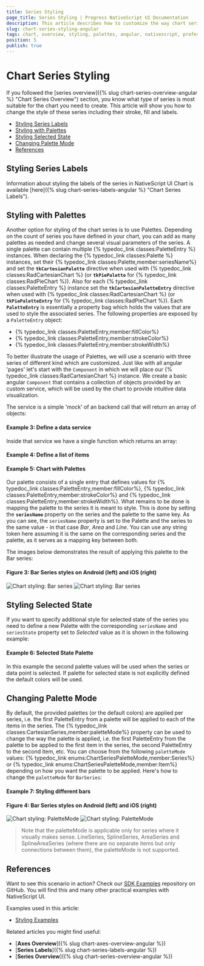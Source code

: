 ```yaml
---
title: Series Styling
page_title: Series Styling | Progress NativeScript UI Documentation
description: This article describes how to customize the way chart series look.
slug: chart-series-styling-angular
tags: chart, overview, styling, palettes, angular, nativescript, professional, ui, customization
position: 5
publish: true
---
```


# Chart Series Styling

If you followed the [series overview]({% slug chart-series-overview-angular %} "Chart Series Overview") section, you know what type of series is most suitable for the chart you need to create. This article will show you how to change the style of these series including their stroke, fill and labels. 

* [Styling Series Labels](#styling-series-labels)
* [Styling with Palettes](#styling-with-palettes)
* [Styling Selected State](#styling-selected-state)
* [Changing Palette Mode](#chaning-palette-mode)
* [References](#references)

## Styling Series Labels

Information about styling the labels of the series in NativeScript UI Chart is available [here]({% slug chart-series-labels-angular %} "Chart Series Labels").

## Styling with Palettes

Another option for styling of the chart series is to use Palettes. Depending on the count of series you have defined in your chart, you can add as many palettes as needed and change several visual parameters of the series. A single palette can contain multiple {% typedoc_link classes:PaletteEntry %} instances. When declaring the {% typedoc_link classes:Palette %} instances, set their {% typedoc_link classes:Palette,member:seriesName%} and set the **`tkCartesianPalette`** directive when used with {% typedoc_link classes:RadCartesianChart %} (or **`tkPiePalette`** for {% typedoc_link classes:RadPieChart %}). Also for each {% typedoc_link classes:PaletteEntry %} instance set the **`tkCartesianPaletteEntry`** directive when used with {% typedoc_link classes:RadCartesianChart %} (or **`tkPiePaletteEntry`** for {% typedoc_link classes:RadPieChart %}). Each **`PaletteEntry`** is essentially a property bag which holds the values that are used to style the associated series. The following properties are exposed by a `PaletteEntry` object:

- {% typedoc_link classes:PaletteEntry,member:fillColor%}
- {% typedoc_link classes:PaletteEntry,member:strokeColor%}
- {% typedoc_link classes:PaletteEntry,member:strokeWidth%}

To better illustrate the usage of Palettes, we will use a scenario with three series of different kind which are customized. Just like with all angular 'pages' let's start with the `Component` in which we will place our {% typedoc_link classes:RadCartesianChart %} instance. We create a basic angular `Component` that contains a collection of objects provided by an custom service, which will be used by the chart to provide intuitive data visualization.

The service is a simple 'mock' of an backend call that will return an array of objects:

#### Example 3: Define a data service

<snippet id='chart-angular-data-service'/>

Inside that service we have a single function which returns an array:

#### Example 4: Define a list of items

<snippet id='chart-angular-categorical-source'/>

<snippet id='chart-angular-country'/>

#### Example 5: Chart with Palettes

<snippet id='chart-angular-series-styling-component'/>
<snippet id='chart-angular-series-styling'/>

Our palette consists of a single entry that defines values for {% typedoc_link classes:PaletteEntry,member:fillColor%}, {% typedoc_link classes:PaletteEntry,member:strokeColor%} and {% typedoc_link classes:PaletteEntry,member:strokeWidth%}. What remains to be done is mapping the palette to the series it is meant to style. This is done by setting the **`seriesName`** property on the series and the palette to the same key. As you can see, the `seriesName` property is set to the Palette and the series to the same value - in that case *Bar*, *Area* and *Line*. You can use any string token here assuming it is the same on the corresponding series and the palette, as it serves as a mapping key between both.

The images below demonstrates the result of applying this palette to the Bar series:

#### Figure 3: Bar Series styles on Android (left) and iOS (right)

![Chart styling: Bar series](../../../img/ns_ui/series_styling_android.png "Android") ![Chart styling: Bar series](../../../img/ns_ui/series_styling_ios.png "iOS")

## Styling Selected State

If you want to specify additional style for selected state of the series you need to define a new Palette with the corresponding `seriesName` and `seriesState` property set to *Selected* value as it is shown in the following example: 

#### Example 6: Selected State Palette

<snippet id='chart-angular-styling-series-selection'/>

In this example the second palette values will be used when the series or data point is selected. If palette for selected state is not explicitly defined the default colors will be used.

## Changing Palette Mode

By default, the provided palettes (or the default colors) are applied per series, i.e. the first PaletteEntry from a palette will be applied to each of the items in the series. The {% typedoc_link classes:CartesianSeries,member:paletteMode%} property can be used to change the way the palette is applied, i.e. the first PaletteEntry from the palette to be applied to the first item in the series, the second PaletteEntry to the second item, etc. You can choose from the following `paletteMode` values: {% typedoc_link enums:ChartSeriesPaletteMode,member:Series%} or {% typedoc_link enums:ChartSeriesPaletteMode,member:Item%} depending on how you want the palette to be applied. Here's how to change the `paletteMode` for `BarSeries`:

#### Example 7: Styling different bars

<snippet id='chart-angular-styling-bars'/>

#### Figure 4: Bar Series styles on Android (left) and iOS (right)

![Chart styling: PaletteMode](../../../img/ns_ui/series_styling_bar_android.png "Android") ![Chart styling: PaletteMode](../../../img/ns_ui/series_styling_bar_ios.png "iOS")

> Note that the paletteMode is applicable only for series where it visually makes sense. LineSeries, SplineSeries, AreaSeries and SplineAreaSeries (where there are no separate items but only connections between them), the paletteMode is not supported.

## References

Want to see this scenario in action?
Check our [SDK Examples](https://github.com/NativeScript/nativescript-ui-samples-angular) repository on GitHub. You will find this and many other practical examples with NativeScript UI.

Examples used in this article:

* [Styling Examples](https://github.com/NativeScript/nativescript-ui-samples-angular/tree/master/chart/app/examples/styling)

Related articles you might find useful:

* [**Axes Overview**]({% slug chart-axes-overview-angular %})
* [**Series Labels**]({% slug chart-series-labels-angular %})
* [**Series Overview**]({% slug chart-series-overview-angular %})
